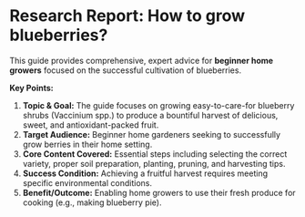 # Research Report: How to grow blueberries?

This guide provides comprehensive, expert advice for **beginner home growers** focused on the successful cultivation of blueberries.

**Key Points:**

1.  **Topic & Goal:** The guide focuses on growing easy-to-care-for blueberry shrubs (Vaccinium spp.) to produce a bountiful harvest of delicious, sweet, and antioxidant-packed fruit.
2.  **Target Audience:** Beginner home gardeners seeking to successfully grow berries in their home setting.
3.  **Core Content Covered:** Essential steps including selecting the correct variety, proper soil preparation, planting, pruning, and harvesting tips.
4.  **Success Condition:** Achieving a fruitful harvest requires meeting specific environmental conditions.
5.  **Benefit/Outcome:** Enabling home growers to use their fresh produce for cooking (e.g., making blueberry pie).